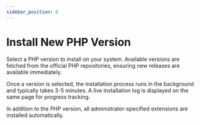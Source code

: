 ```yaml
---
sidebar_position: 6  
---
```


# Install New PHP Version  

Select a PHP version to install on your system. Available versions are fetched from the official PHP repositories, ensuring new releases are available immediately.  

Once a version is selected, the installation process runs in the background and typically takes 3-5 minutes. A live installation log is displayed on the same page for progress tracking.  

In addition to the PHP version, all administrator-specified extensions are installed automatically.
